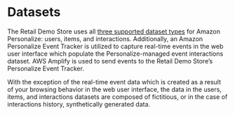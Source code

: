 
  
# Datasets


The Retail Demo Store uses all [three supported dataset types](https://docs.aws.amazon.com/personalize/latest/dg/how-it-works-dataset-schema.html)
for Amazon Personalize: users, items, and interactions. Additionally, an Amazon Personalize Event Tracker is
utilized to capture real-time events in the web user interface which populate the Personalize-managed event
interactions dataset. AWS Amplify is used to send events to the Retail Demo Store’s Personalize Event Tracker.

With the exception of the real-time event data which is created as a result of your browsing behavior in the web
user interface, the data in the users, items, and interactions datasets are composed of fictitious, or in the case
of interactions history, synthetically generated data.

